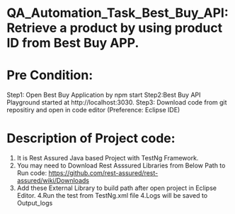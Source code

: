 # QA_Automation_Task_Best_Buy_API: Retrieve a product by using product ID from Best Buy APP.

Pre Condition:
===============

Step1: Open Best Buy Application by npm start
Step2:Best Buy API Playground started at http://localhost:3030.
Step3: Download code from git repositiry and open in code editor (Preference: Eclipse IDE)

Description of Project code:
============================
1. It is Rest Assured Java based Project with TestNg Framework.
2. You may need to Download  Rest Asssured Libraries from Below Path to Run code:
    https://github.com/rest-assured/rest-assured/wiki/Downloads
3. Add these External Library to build path after open project in Eclipse Editor.
4.Run the test from TestNg.xml file
4.Logs will be saved to Output_logs
